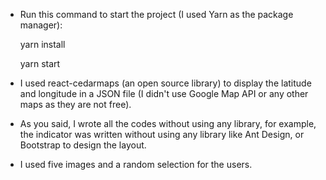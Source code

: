 - Run this command to start the project (I used Yarn as the package manager): 
 
    yarn install 
    
    yarn start

- I used react-cedarmaps (an open source library) to display the latitude and longitude in a JSON file (I didn't  use Google Map API or any other maps as they are not free).
- As you said, I wrote all the codes without using any library, for example, the indicator was written without using any library like Ant Design, or Bootstrap to design the layout.

- I used five images and a random selection for the users.
